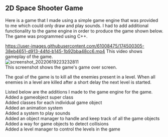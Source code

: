 ## 2D Space Shooter Game

Here is a game that I made using a simple game engine that was provided to me which could only draw and play sounds.
I had to add additional functionality to the game engine in order to produce the game shown below. The game was programmed using C++.

https://user-images.githubusercontent.com/61008475/174500305-38eb4651-d913-44fd-b145-1b92bba48cc6.mp4
This video shows gameplay of the game.  
![screenshot_20220619223232811](https://user-images.githubusercontent.com/61008475/174501672-b3fc549e-41e0-42a7-b262-6a6c9a7696b2.jpg)  
This screenshot shows the game's game over screen. 


The goal of the game is to kill all the enemies present in a level. When all enemies in a level are killed after a short delay the next level is started. 

Listed below are the additions I made to the game engine for the game.  
Added a gameobject super class  
Added classes for each individual game object  
Added an animation system  
Added a system to play sounds  
Added an object manager to handle and keep track of all the game objects  
Added a way for game objects to detect collisions  
Added a level manager to control the levels in the game  


